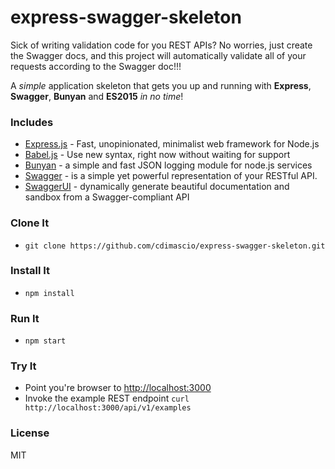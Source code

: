 # express-swagger-skeleton

Sick of writing validation code for you REST APIs? No worries, just create the Swagger docs, and this project will automatically validate all of your requests according to the Swagger doc!!!

A *simple* application skeleton that gets you up and running with **Express**, **Swagger**, **Bunyan** and **ES2015** *in no time*!


  
### Includes
* [Express.js](http://expressjs.com/) - Fast, unopinionated, minimalist web framework for Node.js
* [Babel.js](https://babeljs.io/) -  Use new syntax, right now without waiting for support
* [Bunyan](https://github.com/trentm/node-bunyan) - a simple and fast JSON logging module for node.js services 
* [Swagger](http://swagger.io) - is a simple yet powerful representation of your RESTful API.
* [SwaggerUI](http://swagger.io/swagger-ui/) -  dynamically generate beautiful documentation and sandbox from a Swagger-compliant API
  

### Clone It
*   `git clone https://github.com/cdimascio/express-swagger-skeleton.git`

### Install It
* `npm install`

### Run It
* `npm start`

### Try It
* Point you're browser to [http://localhost:3000](http://localhost:3000)
* Invoke the example REST endpoint `curl http://localhost:3000/api/v1/examples`
  

 
### License
 
 MIT